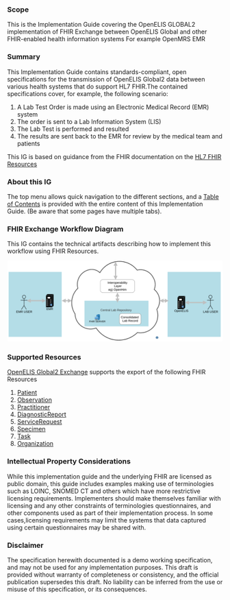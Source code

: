 ### Scope
This is the Implementation Guide covering the OpenELIS GLOBAL2 implementation of FHIR Exchange between OpenELIS Global and other FHIR-enabled health information systems For example OpenMRS EMR

### Summary
 This Implementation Guide contains standards-compliant, open specifications for the transmission of OpenELIS Global2 data between various health systems that  do support HL7 FHIR.The contained specifications cover, for example, the following scenario:
<ol>
    <li>A Lab Test Order is made using an Electronic Medical Record (EMR) system</li>
    <li>The order is sent to a Lab Information System (LIS)</li>
    <li>The Lab Test is performed and resulted</li>
    <li>The results are sent back to the EMR for review by the medical team and patients</li>
</ol>

 This IG is based on guidance from the FHIR documentation on the <a href="{{site.data.fhir.path}}resourcelist.html">HL7 FHIR Resources</a>

### About this IG
 The top menu allows quick navigation to the different sections, and a <a href="toc.html">Table of Contents</a> is provided with the entire content of this Implementation Guide. (Be aware that some pages have multiple tabs).

### FHIR Exchange Workflow Diagram

This IG contains the technical artifacts describing how to implement this workflow using FHIR Resources.

![workflow](assets/images/exchange_workflow.png)

### Supported Resources

[OpenELIS Global2 Exchange](https://github.com/DIGI-UW/dataexport) supports the export of the following FHIR Resources

  1. [Patient](StructureDefinition-openelis-patient.html)
  2. [Observation](StructureDefinition-open-elis-observation.html)
  3. [Practitioner](StructureDefinition-open-elispractitioner.html)
  4. [DiagnosticReport](StructureDefinition-openelis-diagnostic-report.html)
  5. [ServiceRequest](StructureDefinition-openelis-service-request.html)
  6. [Specimen](StructureDefinition-open-elis-specimen.html)
  7. [Task](StructureDefinition-openelis-task.html)
  8. [Organization](StructureDefinition-open-elisorganisation.html)

### Intellectual Property Considerations
While this implementation guide and the underlying FHIR are licensed as
public domain, this guide includes examples making use of terminologies such as LOINC, SNOMED CT and others which have more restrictive licensing requirements. Implementers should make themselves familiar with licensing and any other constraints of terminologies questionnaires, and other components used as part of their implementation process. In some cases,licensing requirements may limit the systems that data captured using certain questionnaires may be shared with.

### Disclaimer
The specification herewith documented is a demo working specification, and may not be used for any implementation purposes. This draft is provided without warranty of completeness or consistency, and the official publication supersedes this draft. No liability can be inferred from the use or misuse of this specification, or its consequences.
